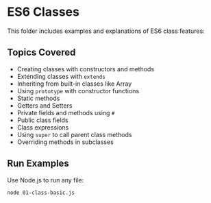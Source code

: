 # ES6 Classes

This folder includes examples and explanations of ES6 class features:

## Topics Covered

- Creating classes with constructors and methods
- Extending classes with `extends`
- Inheriting from built-in classes like Array
- Using `prototype` with constructor functions
- Static methods
- Getters and Setters
- Private fields and methods using `#`
- Public class fields
- Class expressions
- Using `super` to call parent class methods
- Overriding methods in subclasses

## Run Examples

Use Node.js to run any file:
```bash
node 01-class-basic.js
```
